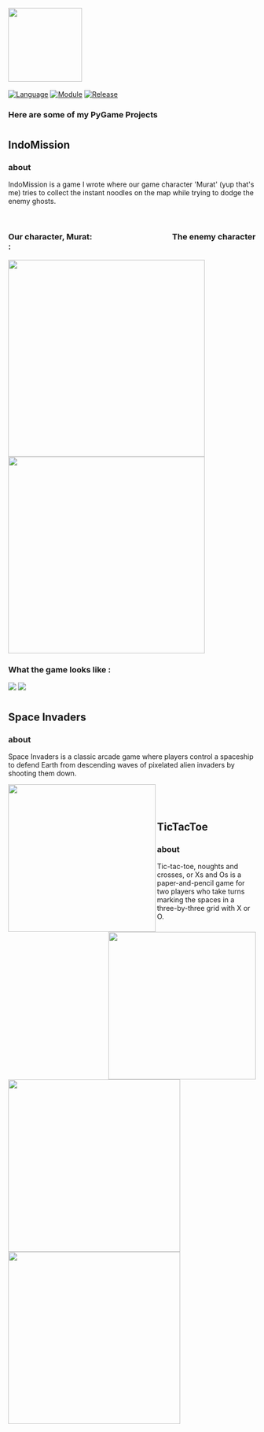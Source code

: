 <img src="https://www.pygame.org/docs/_images/pygame_logo.png"  height="150"></img> <br> <br>
[![Language](https://img.shields.io/badge/language-python-blue.svg?style=flat)](https://www.python.org)
[![Module](https://img.shields.io/badge/module-pygame-brightgreen.svg?style=flat)](http://www.pygame.org/news.html)
[![Release](https://img.shields.io/badge/release-v1.0-orange.svg?style=flat)](http://www.leejamesrobinson.com/space-invaders.html)
<h3>Here are some of my PyGame Projects</h3>

# <h2>IndoMission</h2>
<h3>about</h3>
<p>IndoMission is a game I wrote where our game character 'Murat' (yup that's me) tries to collect the instant noodles on the map while trying to dodge the enemy ghosts.</p> <br>
<h3>Our character, Murat: &nbsp&nbsp&nbsp&nbsp&nbsp&nbsp&nbsp&nbsp&nbsp&nbsp&nbsp&nbsp&nbsp&nbsp&nbsp&nbsp&nbsp&nbsp&nbsp&nbsp&nbsp&nbsp&nbsp&nbsp&nbsp&nbsp&nbsp&nbsp&nbsp&nbsp&nbsp&nbsp&nbsp&nbsp&nbsp&nbsp&nbsp&nbsp&nbsp&nbsp The enemy character :  </h3>

<img src ="https://i.imgur.com/Qko9gv4_d.jpg?maxwidth=520&shape=thumb&fidelity=high" height = 400 width = 400 ></img>
<img src ="https://i.imgur.com/HvBaCmu_d.jpg?maxwidth=520&shape=thumb&fidelity=high" height = 400 width = 400 ></img>


<h3>What the game looks like :</h3>
<img src ="https://i.imgur.com/MJxQf7G_d.jpg?maxwidth=520&shape=thumb&fidelity=high" ></img>
<img src ="https://i.imgur.com/0KRDIwa_d.jpg?maxwidth=520&shape=thumb&fidelity=high" ></img>


# <h2>Space Invaders</h2>
<h3>about</h3>
<p>Space Invaders is a classic arcade game where players control a spaceship to defend Earth from descending waves of pixelated alien invaders by shooting them down.</p>

<img src ="https://i.imgur.com/EP4sW07.png" height="300" align="left"></img>
<img src ="https://i.imgur.com/hqG280h.png" height="300" align="right"></img> <br>
<br>

# <h2 align= "left">TicTacToe</h2>

<h3>about</h3>
<p>Tic-tac-toe, noughts and crosses, or Xs and Os is a paper-and-pencil game for two players who take turns marking the spaces in a three-by-three grid with X or O. </p>

<img src ="https://i.imgur.com/fQH7tVF_d.jpg?maxwidth=520&shape=thumb&fidelity=high" height="350" ></img>
<img src ="https://i.imgur.com/ZUqhGSQ_d.jpg?maxwidth=520&shape=thumb&fidelity=high" height="350"></img>
<br> <br>
